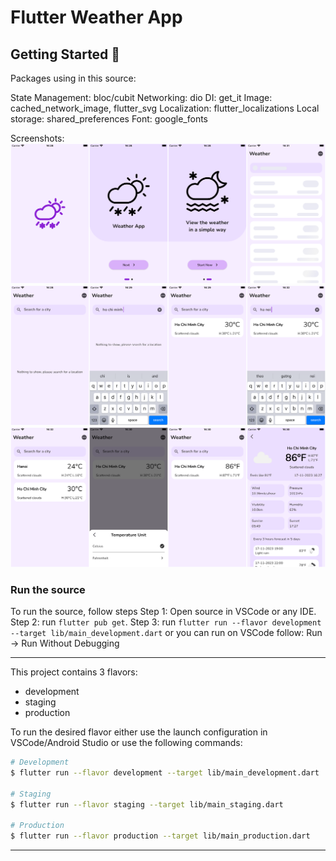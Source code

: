 # Flutter Weather App

## Getting Started 🚀

Packages using in this source:

State Management: bloc/cubit
Networking: dio
DI: get_it
Image: cached_network_image, flutter_svg
Localization: flutter_localizations
Local storage: shared_preferences
Font: google_fonts

Screenshots:
![Screenshot 1](screenshots/screenshot-1.png)
![Screenshot 2](screenshots/screenshot-2.png)
![Screenshot 3](screenshots/screenshot-3.png)

### Run the source

To run the source, follow steps
Step 1: Open source in VSCode or any IDE.
Step 2: run ```flutter pub get```.
Step 3: run ```flutter run --flavor development --target lib/main_development.dart```
    or you can run on VSCode follow: Run -> Run Without Debugging

---

This project contains 3 flavors:

- development
- staging
- production

To run the desired flavor either use the launch configuration in VSCode/Android Studio or use the following commands:

```sh
# Development
$ flutter run --flavor development --target lib/main_development.dart

# Staging
$ flutter run --flavor staging --target lib/main_staging.dart

# Production
$ flutter run --flavor production --target lib/main_production.dart
```

---
